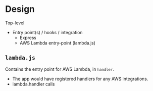 
# Design

Top-level

* Entry point(s) / hooks / integration
  * Express
  * AWS Lambda entry-point (lambda.js)

## `lambda.js`

Contains the entry point for AWS Lambda, in `handler`.

* The app would have registered handlers for any AWS integrations.
* lambda.handler calls
